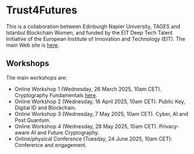 # Trust4Futures
This is a collaboration between Edinburgh Napier University, TAGES and Istanbul Blockchain Women, and funded by the EIT Deep Tech Talent Initiative of the European Institute of Innovation and Technology (EIT). The main Web site is [here](https://trust4futures.com/).

## Workshops
The main workshops are:

* Online Workshop 1 (Wednesday, 26 March 2025, 10am CET). Cryptography Fundamentals [here](https://github.com/billbuchanan/trust4futures/tree/main/workshop_01).
* Online Workshop 2 (Wednesday, 16 April 2025, 10am CET). Public Key, Digital ID and Blockchain.
* Online Workshop 3 (Wednesday, 7 May 2025, 10am CET). Cyber, AI and Post Quantum.
* Online Workshop 4 (Wednesday, 28 May 2025, 10am CET). Privacy-aware AI and Future Cryptography.
* Online/physical Conference (Tuesday, 24 June 2025, 10am CET): Conference and engagement.



